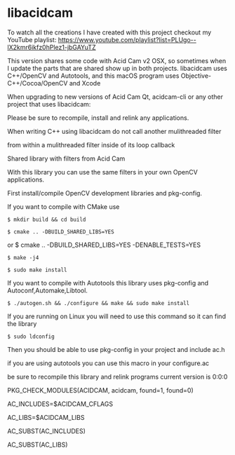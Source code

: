 # libacidcam

To watch all the creations I have created with this project checkout my YouTube playlist: https://www.youtube.com/playlist?list=PLUgo--lX2kmr6ikfz0hPlez1-jbGAYuTZ

This version shares some code with Acid Cam v2 OSX, so sometimes when I update the parts that are shared show up in both projects. libacidcam uses C++/OpenCV and Autotools, and this macOS program uses Objective-C++/Cocoa/OpenCV and Xcode

When upgrading to new versions of Acid Cam Qt, acidcam-cli or any other project that uses libacidcam:

Please be sure to recompile, install and relink any applications.

When writing C++ using libacidcam  do not call another mulithreaded filter

from within a mulithreaded filter inside of its loop callback

Shared library with filters from Acid Cam

With this library you can use the same filters in your own OpenCV applications.

First install/compile OpenCV development libraries  and pkg-config.

If you want to compile with CMake use

	$ mkdir build && cd build

	$ cmake .. -DBUILD_SHARED_LIBS=YES 

or
	$ cmake .. -DBUILD_SHARED_LIBS=YES -DENABLE_TESTS=YES

	$ make -j4

	$ sudo make install

If you want to compile with Autotools this library uses pkg-config and Autoconf,Automake,Libtool.
	
	$ ./autogen.sh && ./configure && make && sudo make install

If you are running on Linux you will need to use this command so it can find the library

	$ sudo ldconfig

Then you should be able to use pkg-config in your project and include ac.h

if you are using autotools you can use this macro in your configure.ac

be sure to recompile this library and relink programs current version is 0:0:0

PKG_CHECK_MODULES(ACIDCAM, acidcam, found=1, found=0)

AC_INCLUDES=$ACIDCAM_CFLAGS

AC_LIBS=$ACIDCAM_LIBS

AC_SUBST(AC_INCLUDES)

AC_SUBST(AC_LIBS)


